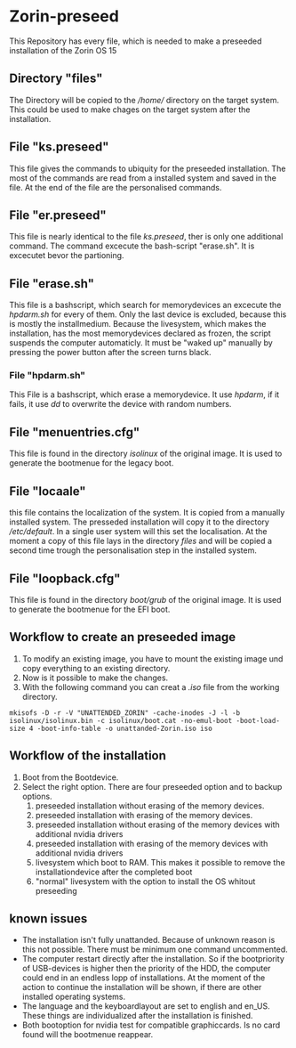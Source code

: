# Zorin-preseed
This Repository has every file, which is needed to make a preseeded installation of the Zorin OS 15

## Directory "files"
The Directory will be copied to the */home/* directory on the target system. This could be used to make chages on the target system after the installation.

## File "ks.preseed"
This file gives the commands to ubiquity for the preseeded installation. The most of the commands are read from a installed system and saved in the file. At the end of the file are the personalised commands.

## File "er.preseed"
This file is nearly identical to the file *ks.preseed*, ther is only one additional command. The command excecute the bash-script "erase.sh". It is excecutet bevor the partioning.

## File "erase.sh"
This file is a bashscript, which search for memorydevices an excecute the *hpdarm.sh* for every of them. Only the last device is excluded, because this is mostly the installmedium.
Because the livesystem, which makes the installation, has the most memorydevices declared as frozen, the script suspends the computer automaticly. It must be "waked up" manually by pressing the power button after the screen turns black.

### File "hpdarm.sh"
This File is a bashscript, which erase a memorydevice. It use *hpdarm*, if it fails, it use *dd* to overwrite the device with random numbers.

## File "menuentries.cfg"
This file is found in the directory *isolinux* of the original image. It is used to generate the bootmenue for the legacy boot.

## File "locaale"
this file contains the localization of the system. It is copied from a manually installed system. The presseded installation will copy it to the directory */etc/default*. In a single user system will this set the localisation.
At the moment a copy of this file lays in the directory *files* and will be copied a second time trough the personalisation step in the installed system.

## File "loopback.cfg"
This file is found in the directory *boot/grub* of the original image. It is used to generate the bootmenue for the EFI boot.

## Workflow to create an preseeded image
1. To modify an existing image, you have to mount the existing image und copy everything to an existing directory.
2. Now is it possible to make the changes.
3. With the following command you can creat a *.iso* file from the working directory. 

```
mkisofs -D -r -V "UNATTENDED_ZORIN" -cache-inodes -J -l -b isolinux/isolinux.bin -c isolinux/boot.cat -no-emul-boot -boot-load-size 4 -boot-info-table -o unattanded-Zorin.iso iso
```

## Workflow of the installation
1. Boot from the Bootdevice.
2. Select the right option. There are four preseeded option and to backup options.
   1. preseeded installation without erasing of the memory devices.
   2. preseeded installation with erasing of the memory devices.
   3. preseeded installation without erasing of the memory devices with additional nvidia drivers
   4. preseeded installation with erasing of the memory devices with additional nvidia drivers
   5. livesystem which boot to RAM. This makes it possible to remove the installationdevice after the completed boot
   6. "normal" livesystem with the option to install the OS whitout preseeding

## known issues
- The installation isn't fully unattanded. Because of unknown reason is this not possible. There must be minimum one command uncommented.
- The computer restart directly after the installation. So if the bootpriority of USB-devices is higher then the priority of the HDD, the computer could end in an endless lopp of installations. At the moment of the action to continue the installation will be shown, if there are other installed operating systems.
- The language and the keyboardlayout are set to english and en_US. These things are individualized after the installation is finished. 
- Both bootoption for nvidia test for compatible graphiccards. Is no card found will the bootmenue reappear.
